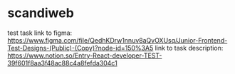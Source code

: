 # scandiweb
test task
link to figma: https://www.figma.com/file/QedhKDrw1nnuv8aQvOXUsq/Junior-Frontend-Test-Designs-(Public)-(Copy)?node-id=150%3A5
link to task description: https://www.notion.so/Entry-React-developer-TEST-39f601f8aa3f48ac88c4a8fefda304c1
